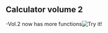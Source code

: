 ## Calculator volume 2
-Vol.2 now has more functions![Try it!](ghostdainy.github.io/Calculator-Vol.-2/)
